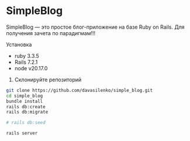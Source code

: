 # SimpleBlog

SimpleBlog — это простое блог-приложение на базе Ruby on Rails. Для получения зачета по парадигмам!!!

Установка

- ruby 3.3.5
- Rails 7.2.1
- node v20.17.0

1. Склонируйте репозиторий


```bash
git clone https://github.com/davasilenko/simple_blog.git
cd simple_blog
bundle install
rails db:create
rails db:migrate

# rails db:seed

rails server
